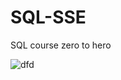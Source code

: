 # SQL-SSE

SQL course zero to hero 

![dfd](https://github.com/user-attachments/assets/89adcb3f-8f97-41db-a507-730e7c17be28)
